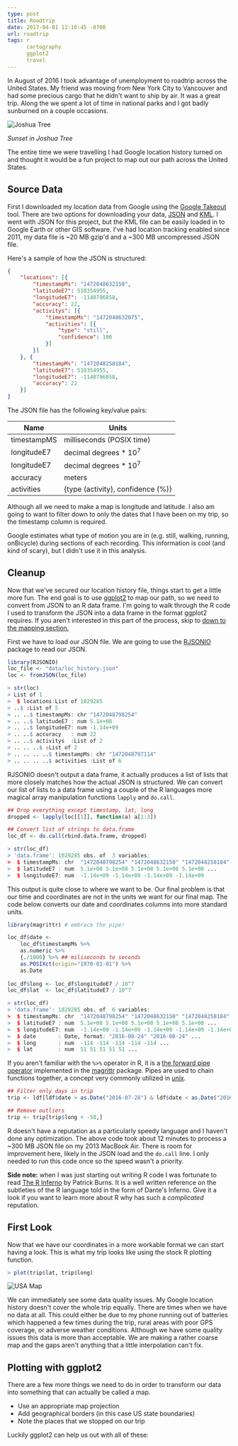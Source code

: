 ```yaml
---
type: post
title: Roadtrip
date: 2017-04-01 12:16:45 -0700
url: roadtrip
tags: r
      cartography
      ggplot2
      travel
---
```


In August of 2016 I took advantage of unemployment to roadtrip
across the United States. My friend was moving from New York
City to Vancouver and had some precious cargo that he didn't
want to ship by air. It was a great trip. Along the we spent a
lot of time in national parks and I got badly sunburned on a
couple occasions.

![Joshua Tree](/images/joshua_tree.jpeg)

*Sunset in Joshua Tree*

The entire time we were travelling I had Google location history
turned on and thought it would be a fun project to map out our path
across the United States. 

## Source Data

First I downloaded my location data from Google using
the [Google Takeout][google-takeout] tool. There are two options for
downloading your data, [JSON][json] and [KML][kml]. I went with JSON
for this project, but the KML file can be easily loaded in to Google
Earth or other GIS software. I've had location tracking enabled since
2011, my data file is ~20 MB gzip'd and a ~300 MB uncompressed JSON
file.

Here's a sample of how the JSON is structured:

```json
{
    "locations": [{
        "timestampMs": "1472048632150",
        "latitudeE7": 510354955,
        "longitudeE7": -1140796058,
        "accuracy": 22,
        "activitys": [{
            "timestampMs": "1472048632075",
            "activities": [{
                "type": "still",
                "confidence": 100
            }]
        }]
    }, {
        "timestampMs": "1472048258184",
        "latitudeE7": 510354955,
        "longitudeE7": -1140796058,
        "accuracy": 22
    }]
}
```

The JSON file has the following key/value pairs:

| Name        | Units                                |
|-------------|--------------------------------------|
| timestampMS | milliseconds (POSIX time)            | 
| longitudeE7 | decimal degrees \* 10<sup>7</sup>    |
| longitudeE7 | decimal degrees \* 10<sup>7</sup>    |
| accuracy    | meters                               |
| activities  | {type (activity), confidence (%)}    |

Although all we need to make a map is longitude and latitude. I also
am going to want to filter down to only the dates that I have been on
my trip, so the timestamp column is required.

Google estimates what type of motion you are in (e.g. still, walking,
running, onBicycle) during sections of each recording. This
information is cool (and kind of scary), but I didn't use it in this
analysis.

## Cleanup

Now that we've secured our location history file, things start to get
a little more fun. The end goal is to use [ggplot2][ggplot2] to map
our path, so we need to convert from JSON to an R data frame. I'm
going to walk through the R code I used to transform the JSON into a
data frame in the format ggplot2 requires. If you aren't interested in
this part of the process, skip to [down to the mapping section.](#first-look)

First we have to load our JSON file. We are going to use
the [RJSONIO][rjsonio] package to read our JSON.

~~~r
library(RJSONIO)
loc_file <- "data/loc_history.json"
loc <- fromJSON(loc_file)

> str(loc)
> List of 1
>  $ locations:List of 1029285
> ..$ :List of 5
> .. ..$ timestampMs: chr "1472048798254"
> .. ..$ latitudeE7 : num 5.1e+08
> .. ..$ longitudeE7: num -1.14e+09
> .. ..$ accuracy   : num 22
> .. ..$ activitys  :List of 2
> .. .. ..$ :List of 2
> .. .. .. ..$ timestampMs: chr "1472048797114"
> .. .. .. ..$ activities :List of 6
~~~

RJSONIO doesn't output a data frame, it actually produces a list of
lists that more closely matches how the actual JSON is structured. We
can convert our list of lists to a data frame using a couple of the R
languages more magical array manipulation functions `lapply` and `do.call`.

~~~r
## Drop everything except timestamp, lat, long
dropped <- lapply(loc[[1]], function(a) a[1:3])

## Convert list of strings to data.frame
loc_df <- do.call(rbind.data.frame, dropped)

> str(loc_df)
> 'data.frame':	1029285 obs. of  3 variables:
>  $ timestampMs: chr  "1472048798254" "1472048632150" "1472048258184" "1472047883561" ...
>  $ latitudeE7 : num  5.1e+08 5.1e+08 5.1e+08 5.1e+08 5.1e+08 ...
>  $ longitudeE7: num  -1.14e+09 -1.14e+09 -1.14e+09 -1.14e+09
~~~

This output is quite close to where we want to be. Our final problem
is that our time and coordinates are not in the units we want for our
final map. The code below converts our date and coordinates columns
into more standard units.

~~~r
library(magrittr) # embrace the pipe!

loc_df$date <-
    loc_df$timestampMs %>%
    as.numeric %>%
    {./1000} %>% ## miliseconds to seconds
    as.POSIXct(origin="1970-01-01") %>%
    as.Date
    
loc_df$long <- loc_df$longitudeE7 / 10^7
loc_df$lat  <- loc_df$latitudeE7 / 10^7

> str(loc_df)
> 'data.frame':	1029285 obs. of  6 variables:
>  $ timestampMs: chr  "1472048798254" "1472048632150" "1472048258184" "1472047883561" ...
>  $ latitudeE7 : num  5.1e+08 5.1e+08 5.1e+08 5.1e+08 5.1e+08 ...
>  $ longitudeE7: num  -1.14e+09 -1.14e+09 -1.14e+09 -1.14e+09 -1.14e+09 ...
>  $ date       : Date, format: "2016-08-24" "2016-08-24" ...
>  $ long       : num  -114 -114 -114 -114 -114 ...
>  $ lat        : num  51 51 51 51 51 ...
~~~

If you aren't familiar with the `%>%` operator in R, it is
a [the forward pipe operator][pipe] implemented in
the [magrittr][magrittr] package. Pipes are used to chain functions
together, a concept very commonly utilized in [unix][unix-pipelines].

~~~r
## Filter only days in trip
trip <- ldf[ldf$date > as.Date("2016-07-28") & ldf$date < as.Date("2016-08-11"),]

## Remove outliers
trip <- trip[trip$long < -50,]
~~~

R doesn't have a reputation as a particularly speedy language and I
haven't done any optimization. The above code took about 12 minutes to
process a ~300 MB JSON file on my 2013 MacBook Air. There is room for
improvement here, likely in the JSON load and the `do.call` line. I
only needed to run this code once so the speed wasn't a priority.

**Side note:** when I was just starting out writing R
code I was fortunate to read [The R Inferno][inferno] by Patrick
Burns. It is a well written reference on the subtleties of the R
language told in the form of Dante's Inferno. Give it a look if you
want to learn more about R why has such a *complicated*
reputation.

## First Look

Now that we have our coordinates in a more workable format we
can start having a look. This is what my trip looks like using
the stock R plotting function.

~~~r
> plot(trip$lat, trip$long)
~~~

![USA Map](/images/usa_map_no_proj.png)

We can immediately see some data quality issues. My Google
location history doesn't cover the whole trip equally. There are
times when we have no data at all. This could either be due to
my phone running out of batteries which happened a few times
during the trip, rural areas with poor GPS coverage, or adverse
weather conditions. Although we have some quality issues this
data is more than acceptable. We are making a rather coarse map
and the gaps aren't anything that a little interpolation can't
fix.

## Plotting with ggplot2

There are a few more things we need to do in order to transform
our data into something that can actually be called a map.

+ Use an appropriate map projection
+ Add geographical borders (in this case US state boundaries)
+ Note the places that we stopped on our trip

Luckily ggplot2 can help us out with all of these:

[gmaps-timeline]: https://www.google.ca/maps/timeline
[google-takeout]: https://takeout.google.com/
[json]: http://www.json.org
[rjsonio]: https://cran.r-project.org/web/packages/RJSONIO/index.html
[kml]: https://developers.google.com/kml/
[ggplot2]: http://docs.ggplot2.org/current/
[r]: https://www.r-project.org/
[inferno]: http://www.burns-stat.com/pages/Tutor/R_inferno.pdf"
[pipe]: http://blog.revolutionanalytics.com/2014/07/magrittr-simplifying-r-code-with-pipes.html
[magrittr]: https://cran.r-project.org/web/packages/magrittr/
[unix-pipelines]: https://en.wikipedia.org/wiki/Pipeline_(Unix)

